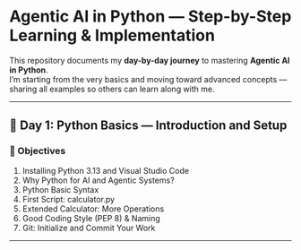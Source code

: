 # Agentic AI in Python — Step-by-Step Learning & Implementation

This repository documents my **day-by-day journey** to mastering **Agentic AI in Python**.  
I’m starting from the very basics and moving toward advanced concepts — sharing all examples so others can learn along with me.

---

## 📅 Day 1: Python Basics — Introduction and Setup

### 🎯 Objectives
1. Installing Python 3.13 and Visual Studio Code
2. Why Python for AI and Agentic Systems?
3. Python Basic Syntax
4. First Script: calculator.py
5. Extended Calculator: More Operations
6. Good Coding Style (PEP 8) \& Naming
7. Git: Initialize and Commit Your Work

---
